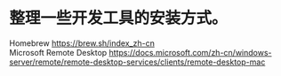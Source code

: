 # 整理一些开发工具的安装方式。

Homebrew
https://brew.sh/index_zh-cn
</br>
Microsoft Remote Desktop
https://docs.microsoft.com/zh-cn/windows-server/remote/remote-desktop-services/clients/remote-desktop-mac
